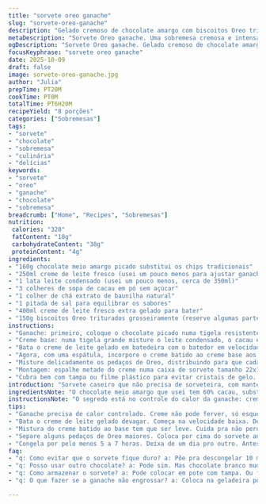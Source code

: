 ```yaml
---
title: "sorvete oreo ganache"
slug: "sorvete-oreo-ganache"
description: "Gelado cremoso de chocolate amargo com biscoitos Oreo triturados e ganache de chocolate meio amargo. Usa creme de leite fresco batido e leite condensado para textura aveludada, com toque de cacau para profundidade. A ganache é feita com chocolate meio amargo diferente do tradicional, oferecendo um sabor mais amargo que casa bem com o doce do leite condensado. Uma receita que rende cerca de oito porções, congelada por pelo menos seis horas. Ideal para dias quentes ou sobremesa após almoço em família. Fácil de fazer sem máquina, basta bater e dobrar ingredientes com cuidado. Crocância das Oreos e o brilho da ganache formam combinação que gusta quem curte doce intenso e textura macia."
metaDescription: "Sorvete Oreo ganache. Uma sobremesa cremosa e intensa com chocolate amargo e biscoitos crocantes. Ideal para dias quentes e refeições em família."
ogDescription: "Sorvete Oreo ganache. Gelado cremoso de chocolate amargo e biscoitos. Sobremesa que vai surpreender sua família."
focusKeyphrase: "sorvete oreo ganache"
date: 2025-10-09
draft: false
image: sorvete-oreo-ganache.jpg
author: "Julia"
prepTime: PT20M
cookTime: PT0M
totalTime: PT6H20M
recipeYield: "8 porções"
categories: ["Sobremesas"]
tags:
- "sorvete"
- "chocolate"
- "sobremesa"
- "culinária"
- "delícias"
keywords:
- "sorvete"
- "oreo"
- "ganache"
- "chocolate"
- "sobremesa"
breadcrumb: ["Home", "Recipes", "Sobremesas"]
nutrition: 
 calories: "320"
 fatContent: "18g"
 carbohydrateContent: "38g"
 proteinContent: "4g"
ingredients:
- "160g chocolate meio amargo picado substitui os chips tradicionais"
- "250ml creme de leite fresco (usei um pouco menos para ajustar ganache mais firme)"
- "1 lata leite condensado (usei um pouco menos, cerca de 350ml)"
- "3 colheres de sopa de cacau em pó sem açúcar"
- "1 colher de chá extrato de baunilha natural"
- "1 pitada de sal para equilibrar os sabores"
- "400ml creme de leite fresco extra gelado para bater"
- "150g biscoitos Oreo triturados grosseiramente (reserve algumas partes maiores)"
instructions:
- "Ganache: primeiro, coloque o chocolate picado numa tigela resistente ao calor. Aqueça o creme de leite lentamente numa panelinha até começar a soltar vapor, mas não deixe ferver. Isso é importante pois creme fervendo queima o chocolate e amarga a ganache. Despeje o creme quente sobre o chocolate, cubra e deixe 3 a 4 minutos. Durante esse tempo o calor vai derreter o chocolate sem precisar mexer. Depois, mexa delicadamente com uma espátula ou fouet até ficar cremoso e sem bolhas. Espere um pouco pra que engrosse e crie consistência para os movimentos de 'swirl' depois. Se estiver meio ralo, coloque na geladeira por uns 10 minutos antes de usar."
- "Creme base: numa tigela grande misture o leite condensado, o cacau em pó peneirado, a baunilha e o sal. É importante peneirar o cacau para evitar bolinhas que depois não dissolvem no sorvete cru. Mexa até formar uma pasta homogênea, bem escura. Tenha paciência pra misturar tudo, sente o aroma amargo que vai se casar com o doce."
- "Bata o creme de leite gelado em batedeira com o batedor em velocidade média-alta. Comece devagar pra não espirrar na cozinha. Depois acelere até formar picos firmes, aquele ponto que fica estável e não desmancha quando vira a tigela. Cuidado pra não bater demais porque vira manteiga, aí perdeu o ar que deixa o sorvete macio."
- "Agora, com uma espátula, incorpore o creme batido ao creme base aos poucos, com movimentos leves de baixo pra cima pra manter o ar. Vai parecer muita mistura, mas é o segredo pra textura leve e cremosa. Faça devagar, nada de bater normal aqui."
- "Misture delicadamente os pedaços de Oreo, distribuindo para que cada colherada tenha o crocante e o sabor marcante do biscoito. Guarde uns pedacinhos maiores para colocar por cima do sorvete antes de congelar, cria visual e texturas diferentes na mordida."
- "Montagem: espalhe metade do creme numa caixa de sorvete tamanho 22x12 cm (ou similar). Com uma espátula ou faca, faça movimentos circulares para incorporar a ganache em fita fina, criando aquele efeito marmorizado. Cubra com o restante do sorvete e faça mais listras de ganache. Finalize polvilhando os pedaços de Oreo reservados no topo."
- "Cubra bem com tampa ou filme plástico para evitar cristais de gelo. Leve ao congelador por pelo menos 5 a 7 horas para firmar completamente, ideal deixar de um dia para o outro. Na hora de servir, tire do congelador e espere cerca de 10 minutos em temperatura ambiente, fica mais fácil só aí de tirar as bolas sem quebrar tudo. Se estiver muito duro, morda com colher de inox para sentir a cremosidade melando na boca."
introduction: "Sorvete caseiro que não precisa de sorveteira, com manteiga artesanal e sabor profundo de chocolate amargo combinado ao açúcar delicado do leite condensado. A textura cremosa vem do equilíbrio entre o creme de leite batido no ponto exato e as camadas do ganache que trazem um amargor interessante. Acrescentei os biscoitos Oreo para quebrar o doce e dar crocância, algo que aprendi na primeira tentativa quando teste só chocolate puro ficou denso e estranho. Congelar por horas garante firmeza, enquanto o descanso externo antes de servir evita aquela dureza de pedra. Uma sobremesa retrô com cara nova e jeito fácil de fazer, só na mão e paciência no ar de creme."
ingredientsNote: "O chocolate meio amargo que usei tem 60% cacau, substituindo os tradicionais chips para dar sabor mais intenso e menos doce. O creme de leite tem que ser fresco e bem gelado, senão não bate direito e perde o ar que deixa o sorvete aerado. Substitua o leite condensado por leite de coco para versão vegana, porém o sabor muda bastante. Na falta de Oreos, pode usar biscoitos de chocolate simples, mas o contraste do recheio faz diferença. Use cacau de boa qualidade para não ficar amargo demais; sempre peneirar evita bolinhas na mistura, segredo para acabamento profissional."
instructionsNote: "O segredo está no controle do calor da ganache: creme nunca pode ferver, só esquenta para derreter o chocolate uniforme. Deixe o ganache esfriar para engrossar e criar esses sulcos visuais diferentes. Na hora de bater o creme, a mudança gradual de velocidade evita respingos e garante picos firmes, fundamentais para a estrutura do sorvete. Dobrar o creme ao creme base devagar mantém o ar, garantindo textura leve como nuvem. Respeite o tempo de congelamento pra sorvete firmar, e não desista se não ficar pronto rápido — sorvete caseiro pede paciência. O descanso para amolecer uns 10 minutos torna a experiência prazerosa, sem compressa de punho forte pra quebrar gelo."
tips:
- "Ganache precisa de calor controlado. Creme não pode ferver, só esquentar até soltar vapor. Chocolate amargo é melhor. Peneire o cacau sempre. Evita bolinhas."
- "Bata o creme de leite gelado devagar. Começa na velocidade baixa. Depois acelera pra picos firmes. Se errar, vira manteiga. A textura do sorvete precisa de leveza."
- "Mistura do creme batido ao base tem que ser leve. Cuida pra não perder ar. Mexe de baixo pra cima. Se não fizer assim, vai ficar pesado. Mistura muito devagar."
- "Separe alguns pedaços de Oreo maiores. Coloca por cima do sorvete antes de congelar. Fica bonito e crocante. Visual e texturas diferentes sempre chamam a atenção."
- "Congela por pelo menos 5 a 7 horas. Deixa de um dia pro outro. Antes de servir, espera uns 10 minutos fora do congelador. Assim não quebra na hora de tirar as bolas."
faq:
- "q: Como evitar que o sorvete fique duro? a: Põe pra descongelar 10 minutos antes de servir. Se muito duro, usa colher de inox. Fica mais fácil."
- "q: Posso usar outro chocolate? a: Pode sim. Mas chocolate branco muda tudo. Amargo é essencial pra equilibrar doce do leite condensado. Se usar leite de coco, muda sabor."
- "q: Como armazenar o sorvete? a: Pode colocar em pote com tampa. Ou filme plástico bem esticadinho. Evita cristais de gelo. Importante pra manter textura."
- "q: O que fazer se a ganache não engrossar? a: Coloca na geladeira por uns 10 minutos. Deixa esfriar. Se muito rala, não combina no sorvete. Be careful."

---
```

